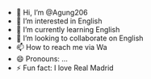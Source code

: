 - 👋 Hi, I’m @Agung206
- 👀 I’m interested in English
- 🌱 I’m currently learning English
- 💞️ I’m looking to collaborate on English
- 📫 How to reach me via Wa
- 😄 Pronouns: ...
- ⚡ Fun fact: I love Real Madrid

<!---
Agung206/Agung206 is a ✨ special ✨ repository because its `README.md` (this file) appears on your GitHub profile.
You can click the Preview link to take a look at your changes.
--->
